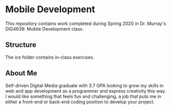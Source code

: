 # Mobile Development
This repository contains work completed during Spring 2020 in Dr. Murray's DIG4639: Mobile Development class.

## Structure
The *ice* folder contains in-class exercises. 

## About Me
Self-driven Digital Media graduate with 3.7 GPA looking to grow my skills in web and app development as a programmer and express creativity this way. I would like something that feels fun and challenging, a job that puts me in either a front-end or back-end coding position to develop your project.